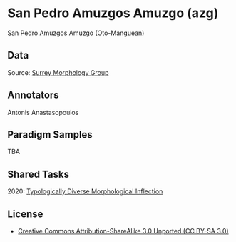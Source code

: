 # San Pedro Amuzgos Amuzgo (azg)
San Pedro Amuzgos Amuzgo (Oto-Manguean)

## Data
Source: [Surrey Morphology Group](https://oto-manguean.surrey.ac.uk/Search/AZG)

## Annotators
Antonis Anastasopoulos

## Paradigm Samples
TBA

## Shared Tasks
2020: [Typologically Diverse Morphological Inflection](https://www.aclweb.org/anthology/2020.sigmorphon-1.1/)

## License
- [Creative Commons Attribution-ShareAlike 3.0 Unported (CC BY-SA 3.0)](https://creativecommons.org/licenses/by-sa/3.0/)
